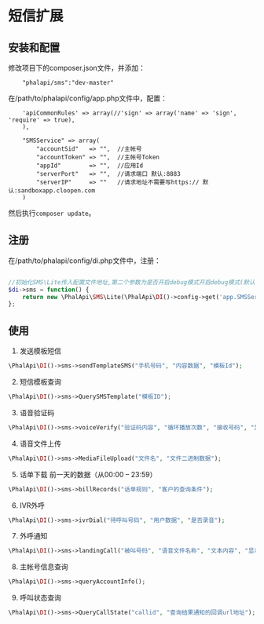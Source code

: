 # 短信扩展


## 安装和配置
修改项目下的composer.json文件，并添加：  
```
    "phalapi/sms":"dev-master"
```
在/path/to/phalapi/config/app.php文件中，配置： 
```
    'apiCommonRules' => array(//'sign' => array('name' => 'sign', 'require' => true),
    ),

    "SMSService" => array(
        "accountSid"   => "",  //主帐号
        "accountToken" => "",  //主帐号Token
        "appId"        => "",  //应用Id
        "serverPort"   => "",  //请求端口 默认:8883
        "serverIP"     => ""   //请求地址不需要写https:// 默认:sandboxapp.cloopen.com
    )
```
然后执行```composer update```。  

## 注册
在/path/to/phalapi/config/di.php文件中，注册：  
```php

//初始化SMS\Lite传入配置文件地址,第二个参数为是否开启debug模式开启debug模式(默认false)会把返回结果打印出来(生产环境请不要进行设置)
$di->sms = function() {
	return new \PhalApi\SMS\Lite(\PhalApi\DI()->config->get('app.SMSService'));
};
```

## 使用
1. 发送模板短信
```php
\PhalApi\DI()->sms->sendTemplateSMS("手机号码", "内容数据", "模板Id");
```
2. 短信模板查询
```php
\PhalApi\DI()->sms->QuerySMSTemplate("模板ID");
```
3. 语音验证码
```php
\PhalApi\DI()->sms->voiceVerify("验证码内容", "循环播放次数", "接收号码", "显示的主叫号码", "营销外呼状态通知回调地址", '语言类型', '第三方私有数据');
```
4. 语音文件上传
```php
\PhalApi\DI()->sms->MediaFileUpload("文件名", "文件二进制数据");
```
5. 话单下载 前一天的数据（从00:00 – 23:59）
```php
\PhalApi\DI()->sms->billRecords("话单规则", "客户的查询条件");
```
6. IVR外呼
```php
\PhalApi\DI()->sms->ivrDial("待呼叫号码", "用户数据", "是否录音");
```
7. 外呼通知
```php
\PhalApi\DI()->sms->landingCall("被叫号码", "语音文件名称", "文本内容", "显示的主叫号码", "循环播放次数", "外呼通知状态通知回调地址", '用户私有数据', '最大通话时长', '发音速度', '音量', '音调', '背景音编号');
```
8. 主帐号信息查询
```php
\PhalApi\DI()->sms->queryAccountInfo();
```
9. 呼叫状态查询
```php
\PhalApi\DI()->sms->QueryCallState("callid", "查询结果通知的回调url地址");
```